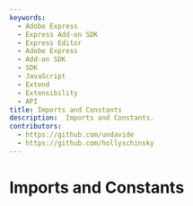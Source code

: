 ```yaml
---
keywords:
  - Adobe Express
  - Express Add-on SDK
  - Express Editor
  - Adobe Express
  - Add-on SDK
  - SDK
  - JavaScript
  - Extend
  - Extensibility
  - API
title: Imports and Constants
description:  Imports and Constants.
contributors:
  - https://github.com/undavide
  - https://github.com/hollyschinsky
---
```

# Imports and Constants
